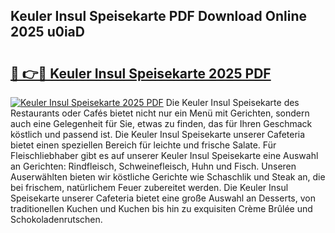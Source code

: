 ## Keuler Insul Speisekarte PDF Download Online 2025 u0iaD

# <h2><a href="http://gc92a9.nevu.top/?p=Keuler+Insul+Speisekarte">🔗 👉🔴 Keuler Insul Speisekarte 2025 PDF</a></h2>

[![Keuler Insul Speisekarte 2025 PDF](https://i.imgur.com/dBaPXMq.png)](http://gc92a9.nevu.top/?p=Keuler+Insul+Speisekarte)
Die Keuler Insul Speisekarte des Restaurants oder Cafés bietet nicht nur ein Menü mit Gerichten, sondern auch eine Gelegenheit für Sie, etwas zu finden, das für Ihren Geschmack köstlich und passend ist. Die Keuler Insul Speisekarte unserer Cafeteria bietet einen speziellen Bereich für leichte und frische Salate. Für Fleischliebhaber gibt es auf unserer Keuler Insul Speisekarte eine Auswahl an Gerichten: Rindfleisch, Schweinefleisch, Huhn und Fisch. Unseren Auserwählten bieten wir köstliche Gerichte wie Schaschlik und Steak an, die bei frischem, natürlichem Feuer zubereitet werden. Die Keuler Insul Speisekarte unserer Cafeteria bietet eine große Auswahl an Desserts, von traditionellen Kuchen und Kuchen bis hin zu exquisiten Crème Brûlée und Schokoladenrutschen.
